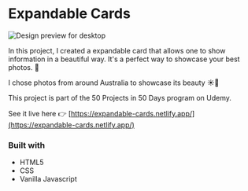 # Expandable Cards

![Design preview for desktop](./images/screenshot)

In this project, I created a expandable card that allows one to show information in a beautiful way. It's a perfect way to showcase your best photos. 📸

I chose photos from around Australia to showcase its beauty ☀️🐨

This project is part of the 50 Projects in 50 Days program on Udemy.

See it live here 👉 [https://expandable-cards.netlify.app/](https://expandable-cards.netlify.app/)

### Built with

- HTML5
- CSS
- Vanilla Javascript

